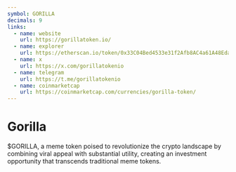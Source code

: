 ```yaml
---
symbol: GORILLA
decimals: 9
links:
  - name: website
    url: https://gorillatoken.io/
  - name: explorer
    url: https://etherscan.io/token/0x33C04Bed4533e31f2Afb8AC4a61A48Eda38C4fA0
  - name: x
    url: https://x.com/gorillatokenio
  - name: telegram
    url: https://t.me/gorillatokenio
  - name: coinmarketcap
    url: https://coinmarketcap.com/currencies/gorilla-token/
---
```


# Gorilla

$GORILLA, a meme token poised to revolutionize the crypto landscape by combining viral appeal with substantial utility, creating an investment opportunity that transcends traditional meme tokens.
